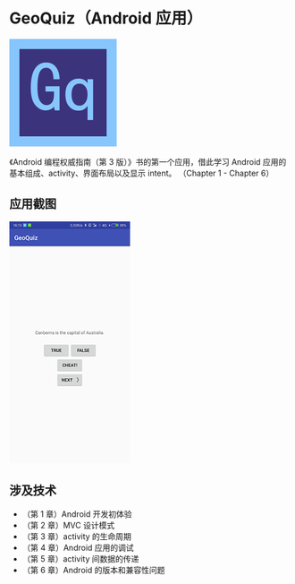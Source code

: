 # GeoQuiz（Android 应用）

![](readme/ic_geoquiz.png)

《Android 编程权威指南（第 3 版）》书的第一个应用，借此学习 Android 应用的基本组成、activity、界面布局以及显示 intent。
（Chapter 1 - Chapter 6）

## 应用截图

![](readme/geoquiz_1.png)

## 涉及技术

- （第 1 章）Android 开发初体验
- （第 2 章）MVC 设计模式
- （第 3 章）activity 的生命周期
- （第 4 章）Android 应用的调试
- （第 5 章）activity 间数据的传递
- （第 6 章）Android 的版本和兼容性问题